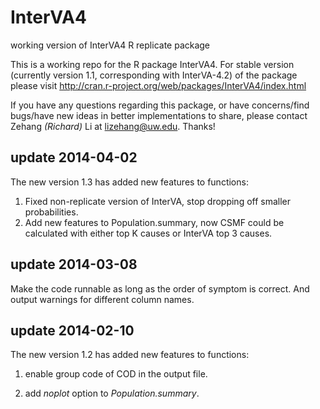 InterVA4
========
working version of InterVA4 R replicate package

This is a working repo for the R package InterVA4. For stable version (currently version 1.1, corresponding with InterVA-4.2) of the package please visit http://cran.r-project.org/web/packages/InterVA4/index.html


If you have any questions regarding this package, or have concerns/find bugs/have new ideas in better implementations to share, please contact Zehang _(Richard)_ Li at lizehang@uw.edu. Thanks!

update 2014-04-02
-----------------
The new version 1.3 has added new features to functions:

1. Fixed non-replicate version of InterVA, stop dropping off smaller
probabilities.
2. Add new features to Population.summary, now CSMF could be calculated
with either top K causes or InterVA top 3 causes.

update 2014-03-08
-----------------
Make the code runnable as long as the order of symptom is correct. 
And output warnings for different column names.

update 2014-02-10
-----------------
The new version 1.2 has added new features to functions:

1. enable group code of COD in the output file.

2. add _noplot_ option to _Population.summary_.
